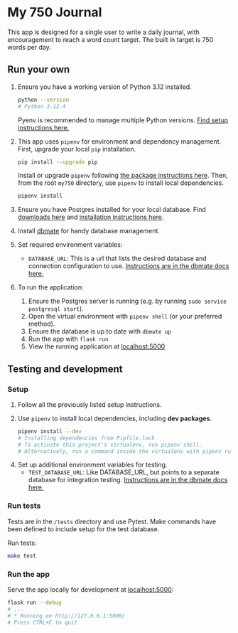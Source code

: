 # My 750 Journal

This app is designed for a single user to write a daily journal, with encouragement to reach a word count target. The built in target is 750 words per day.

## Run your own

1. Ensure you have a working version of Python 3.12 installed.

    ```sh
    python --version
    # Python 3.12.4
    ```

    Pyenv is recommended to manage multiple Python versions. [Find setup instructions here.](https://github.com/pyenv/pyenv)

2. This app uses `pipenv` for environment and dependency management. First, upgrade your local `pip` installation.

    ```sh
    pip install --upgrade pip
    ```

    Install or upgrade `pipenv` following [the package instructions here](https://pipenv.pypa.io/en/latest/installation.html).
    Then, from the root `my750` directory, use `pipenv` to install local dependencies.

    ```sh
    pipenv install
    ```

3. Ensure you have Postgres installed for your local database. Find [downloads here](https://www.postgresql.org/download/) and [installation instructions here](https://www.postgresql.org/docs/current/tutorial-install.html).

4. Install [dbmate](https://github.com/amacneil/dbmate) for handy database management.
5. Set required environment variables:
    * `DATABASE_URL`: This is a url that lists the desired database and connection configuration to use. [Instructions are in the dbmate docs here.](https://github.com/amacneil/dbmate?tab=readme-ov-file#postgresql)

6. To run the application:
    1. Ensure the Postgres server is running (e.g. by running `sudo service postgresql start`).
    2. Open the virtual environment with `pipenv shell` (or your preferred method).
    3. Ensure the database is up to date with `dbmate up`
    4. Run the app with `flask run`
    5. View the running application at [localhost:5000](http://localhost:5000)

## Testing and development

### Setup

1. Follow all the previously listed setup instructions.
2. Use `pipenv` to install local dependencies, including **dev packages**.

    ```sh
    pipenv install --dev
    # Installing dependencies from Pipfile.lock
    # To activate this project's virtualenv, run pipenv shell.
    # Alternatively, run a command inside the virtualenv with pipenv run.
    ```

<!-- TODO: set up precommit or GHA for requirements checks and/or test running
3. Inside the virtual environment, install pre-commit hooks.

    ```sh
    pipenv run pre-commit install
    ``` -->

4. Set up additional environment variables for testing.
    * `TEST_DATABASE_URL`: Like DATABASE_URL, but points to a separate database for integration testing. [Instructions are in the dbmate docs here.](https://github.com/amacneil/dbmate?tab=readme-ov-file#postgresql)

### Run tests

Tests are in the `/tests` directory and use Pytest. Make commands have been defined to include setup for the test database.

Run tests:

```sh
make test
```

<!-- TODO: Run tests and show a coverage report in the terminal:

```sh
make coverage
``` -->

### Run the app

Serve the app locally for development at [localhost:5000](http://localhost:5000):

```sh
flask run --debug
# ...
# * Running on http://127.0.0.1:5000/
# Press CTRL+C to quit
```
